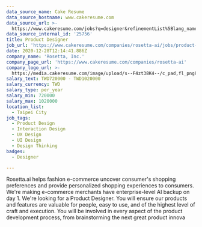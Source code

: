 ```yaml
---
data_source_name: Cake Resume
data_source_hostname: www.cakeresume.com
data_source_url: >-
  https://www.cakeresume.com/jobs?q=designer&refinementList%5Blang_name%5D%5B0%5D=English&refinementList%5Bsalary_type%5D=per_year
data_source_internal_id: '25756'
title: Product Designer
job_url: 'https://www.cakeresume.com/companies/rosetta-ai/jobs/product-designer-3846e5'
date: 2020-12-28T12:14:41.886Z
company_name: 'Rosetta, Inc.'
company_page_url: 'https://www.cakeresume.com/companies/rosetta-ai'
company_logo_url: >-
  https://media.cakeresume.com/image/upload/s--F4zt38K4--/c_pad,fl_png8,h_200,w_200/v1563302566/ehtwt1w12dzd3p4hth9w.png
salary_text: TWD720000 - TWD1020000
salary_currency: TWD
salary_type: per_year
salary_min: 720000
salary_max: 1020000
location_list:
  - Taipei City
job_tags:
  - Product Design
  - Interaction Design
  - UX Design
  - UI Design
  - Design Thinking
badges:
  - Designer

---
```


Rosetta.ai helps fashion e-commerce uncover consumer's shopping preferences and provide personalized shopping experiences to consumers. We're making e-commerce merchants have enterprise-level AI backup on day 1. We're looking for a Product Designer. You will ensure our products and features are valuable for people, easy to use, and of the highest level of craft and execution. You will be involved in every aspect of the product development process, from brainstorming the next great product innova